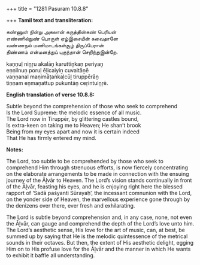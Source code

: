 +++
title = "1281 Pasuram 10.8.8"

+++
**Tamil text and transliteration:**

கண்ணுள் நின்று அகலான் கருத்தின்கண் பெரியன்  
எண்ணில்நுண் பொருள் ஏழ்இசையின் சுவைதானே  
வண்ணநல் மணிமாடங்கள்சூழ் திருப்பேரான்  
திண்ணம் என்மனத்துப் புகுந்தான் செறிந்துஇன்றே.

kaṇṇuḷ niṉṟu akalāṉ karuttiṉkaṇ periyaṉ  
eṇṇilnuṇ poruḷ ēḻicaiyiṉ cuvaitāṉē  
vaṇṇanal maṇimāṭaṅkaḷcūḻ tiruppērāṉ  
tiṇṇam eṉmaṉattup pukuntāṉ ceṟintuiṉṟē.

**English translation of verse 10.8.8:**

Subtle beyond the comprehension of those who seek to comprehend  
Is the Lord Supreme: the melodic essence of all music.  
The Lord now in Tiruppēr, by glittering castles bound,  
Is extra-keen on taking me to Heaven; He shan’t brook  
Being from my eyes apart and now it is certain indeed  
That He has firmly entered my mind.

**Notes:**

The Lord, too subtle to be comprehended by those who seek to comprehend Him through strenuous efforts, is now fiercely concentrating on the elaborate arrangements to be made in connection with the ensuing journey of the Āḻvār to Heaven. The Lord’s vision stands continually in front of the Āḻvār, feasting his eyes, and he is enjoying right here the blessed rapport of ‘Sadā paśyanti Sūrayaḥ’, the incessant comnunion with the Lord, on the yonder side of Heaven, the marvellous experience gone through by the denizens over there, ever fresh and exhilarating.

The Lord is subtle beyond comprehension and, in any case, none, not even the Āḻvār, can gauge and comprehend the depth of the Lord’s love unto him. The Lord’s aesthetic sense, His love for the art of music, can, at best, be summed up by saying that He is the melodic quintessence of the metrical sounds in their octaves. But then, the extent of His aesthetic delight, egging Him on to His profuse love for the Āḻvār and the manner in which He wants to exhibit it baffle all understanding.


